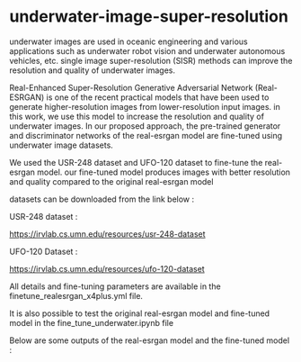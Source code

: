 # underwater-image-super-resolution
 
underwater images are used in oceanic engineering and various applications such as underwater robot vision and underwater autonomous vehicles, etc. single image super-resolution (SISR) methods can improve the resolution and quality of underwater images. 

Real-Enhanced Super-Resolution Generative Adversarial Network (Real-ESRGAN) is one of the recent practical models that have been used to generate higher-resolution images from lower-resolution input images. 
in this work, we use this model to increase the resolution and quality of underwater images. In our proposed approach, the pre-trained generator and discriminator networks of the real-esrgan model are fine-tuned using underwater image datasets.

We used the USR-248 dataset and UFO-120 dataset to fine-tune the real-esrgan model.
our fine-tuned model produces images with better resolution and quality compared to the original real-esrgan model

datasets can be downloaded from the link below : 

USR-248 dataset :

https://irvlab.cs.umn.edu/resources/usr-248-dataset

UFO-120 Dataset :

https://irvlab.cs.umn.edu/resources/ufo-120-dataset

All details and fine-tuning parameters are available in the finetune_realesrgan_x4plus.yml file.

It is also possible to test the original real-esrgan model and fine-tuned model in the fine_tune_underwater.ipynb file

Below are some outputs of the real-esrgan model and the fine-tuned model :
